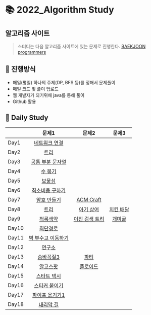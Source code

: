 # :books: 2022_Algorithm Study


## 알고리즘 사이트
> 스터디는 다음 알고리즘 사이트에 있는 문제로 진행한다.
[BAEKJOON](https://www.acmicpc.net/)
[programmers](https://programmers.co.kr/)

## :ledger: 진행방식

- 매일(평일) 하나의 주제(DP, BFS 등)를 정해서 문제풀이
- 매일 코드 및 풀이 업로드
- 웹 개발자가 되기위해 java를 통해 풀이
- Github 활용

## :green_book: Daily Study
|     |    문제1   | 문제2 | 문제3 |
| --- | :---------------: | :---------------: | :---------------: |
| Day1 | [네트워크 연결](https://www.acmicpc.net/problem/1922) |
| Day2 | [트리](https://www.acmicpc.net/problem/4256) |
| Day3 | [공통 부분 문자열](https://www.acmicpc.net/problem/5582) |
| Day4 | [수 묶기](https://www.acmicpc.net/problem/1744) |
| Day5 | [보물섬](https://www.acmicpc.net/problem/2589) |
| Day6 | [최소비용 구하기](https://www.acmicpc.net/problem/1916) |
| Day7 | [암호 만들기](https://www.acmicpc.net/problem/1759) | [ACM Craft](https://www.acmicpc.net/problem/1005) |
| Day8 | [트리](https://www.acmicpc.net/problem/1068) | [아기 상어](https://www.acmicpc.net/problem/16236) | [치킨 배달](https://www.acmicpc.net/problem/15686)|
| Day9 | [적록색약](https://www.acmicpc.net/problem/100026) | [이진 검색 트리](https://www.acmicpc.net/problem/5639) | [개미굴](https://www.acmicpc.net/problem/14725)|
| Day10 | [최단경로](https://www.acmicpc.net/problem/1753) | [](https://www.acmicpc.net/problem/7576) | |
| Day11 | [벽 부수고 이동하기](https://www.acmicpc.net/problem/2206) | | |
| Day12 | [연구소](https://www.acmicpc.net/problem/14502) | | |
| Day13 | [숨바꼭질3](https://www.acmicpc.net/problem/13549) | [파티](https://www.acmicpc.net/problem/1238) | |
| Day14 | [알고스팟](https://www.acmicpc.net/problem/1261) | [플로이드](https://www.acmicpc.net/problem/11404) | |
| Day15 | [스타트 택시](https://www.acmicpc.net/problem/19238) | | |
| Day16 | [스티커 붙이기](https://www.acmicpc.net/problem/18808) | | |
| Day17 | [파이프 옮기기1](https://www.acmicpc.net/problem/17070) | | |
| Day18 | [내리막 길](https://www.acmicpc.net/problem/1520) | | |

